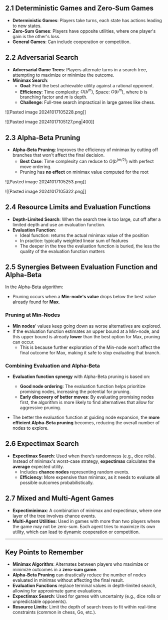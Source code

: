 ## 2.1 Deterministic Games and Zero-Sum Games

- **Deterministic Games**: Players take turns, each state has actions leading to new states.
- **Zero-Sum Games**: Players have opposite utilities, where one player's gain is the other's loss.
- **General Games**: Can include cooperation or competition.

## 2.2 Adversarial Search

- **Adversarial Game Trees**: Players alternate turns in a search tree, attempting to maximize or minimize the outcome.
- **Minimax Search**:
  - **Goal**: Find the best achievable utility against a rational opponent.
  - **Efficiency**: Time complexity: $O(b^m)$, Space: $O(b^m)$, where $b$ is branching factor and $m$ is depth.
  - **Challenge**: Full-tree search impractical in large games like chess.

![[Pasted image 20241017105228.png]]

![[Pasted image 20241017105127.png|400]]

## 2.3 Alpha-Beta Pruning

- **Alpha-Beta Pruning**: Improves the efficiency of minimax by cutting off branches that won't affect the final decision.
  - **Best Case**: Time complexity can reduce to $O(b^{(m/2)})$ with perfect move ordering.
  - Pruning has **no effect** on minimax value computed for the root

![[Pasted image 20241017105253.png]]

![[Pasted image 20241017105322.png]]

## 2.4 Resource Limits and Evaluation Functions

- **Depth-Limited Search**: When the search tree is too large, cut off after a limited depth and use an evaluation function.
- **Evaluation Function**:
  - Ideal function: returns the actual minimax value of the position
  - In practice: typically weighted linear sum of features
  - The deeper in the tree the evaluation function is buried, the less the quality of the evaluation function matters

## 2.5 Synergies Between Evaluation Function and Alpha-Beta

In the Alpha-Beta algorithm:

- Pruning occurs when a **Min-node's value** drops below the best value already found for **Max**.

### Pruning at Min-Nodes

- **Min nodes**' values keep going down as worse alternatives are explored.
- If the evaluation function estimates an upper bound at a Min-node, and this upper bound is already **lower** than the best option for Max, pruning can occur.
  - This is because further exploration of the Min-node won’t affect the final outcome for Max, making it safe to stop evaluating that branch.

### Combining Evaluation and Alpha-Beta

- **Evaluation function synergy** with Alpha-Beta pruning is based on:

  - **Good node ordering**: The evaluation function helps prioritize promising nodes, increasing the potential for pruning.
  - **Early discovery of better moves**: By evaluating promising nodes first, the algorithm is more likely to find alternatives that allow for aggressive pruning.

- The better the evaluation function at guiding node expansion, the **more efficient Alpha-Beta pruning** becomes, reducing the overall number of nodes to explore.

## 2.6 Expectimax Search

- **Expectimax Search**: Used when there’s randomness (e.g., dice rolls). Instead of minimax's worst-case strategy, **expectimax** calculates the **average** expected utility.
  - Includes **chance nodes** representing random events.
  - **Efficiency**: More expensive than minimax, as it needs to evaluate all possible outcomes probabilistically.

## 2.7 Mixed and Multi-Agent Games

- **Expectiminimax**: A combination of minimax and expectimax, where one layer of the tree involves chance events.
- **Multi-Agent Utilities**: Used in games with more than two players where the game may not be zero-sum. Each agent tries to maximize its own utility, which can lead to dynamic cooperation or competition.

---

## Key Points to Remember

- **Minimax Algorithm**: Alternates between players who maximize or minimize outcomes in a **zero-sum game**.
- **Alpha-Beta Pruning** can drastically reduce the number of nodes evaluated in minimax without affecting the final result.
- **Evaluation Functions** replace terminal values in depth-limited search, allowing for approximate game evaluations.
- **Expectimax Search**: Used for games with uncertainty (e.g., dice rolls or unpredictable opponents).
- **Resource Limits**: Limit the depth of search trees to fit within real-time constraints (common in chess, Go, etc.).
